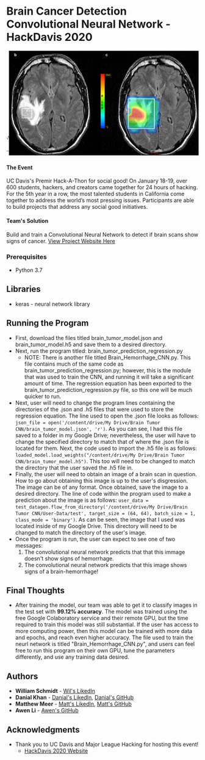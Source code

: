 # Brain Cancer Detection Convolutional Neural Network - HackDavis 2020
![Image](Image/brain_scan.png)
#### The Event 
UC Davis's Premir Hack-A-Thon for social good! On January 18-19, over 600 students, hackers, and creators came together for 24 hours of hacking. For the 5th year in a row, the most talented students in California come together to address the world’s most pressing issues. Participants are able to build projects that address any social good initiatives.
#### Team's Solution
Build and train a Convolutional Neural Network to detect if brain scans show signs of cancer. [View Project Website Here](https://devpost.com/software/ml-diagnose)

### Prerequisites
* Python 3.7

## Libraries
* keras - neural network library

## Running the Program

* First, download the files titled brain_tumor_model.json and brain_tumor_model.h5 and save them to a desired directory.
* Next, run the program titled: brain_tumor_prediction_regression.py
  - NOTE: There is another file titled Brain_Hemorrhage_CNN.py. This file contains much of the same code as brain_tumor_prediction_regression.py; however, this is the module that was used to train the CNN, and running it will take a significant amount of time. The regression equation has been exported to the brain_tumor_prediction_regression.py file, so this one will be much quicker to run.
* Next, user will need to change the program lines containing the directories of the .json and .h5 files that were used to store the regression equation. The line used to open the .json file looks as follows: `json_file = open('/content/drive/My Drive/Brain Tumor CNN/brain_tumor_model.json', 'r')`. As you can see, I had this file saved to a folder in my Google Drive; nevertheless, the user will have to change the specified directory to match that of where the .json file is located for them. Next, the code used to import the .h5 file is as follows: `loaded_model.load_weights("/content/drive/My Drive/Brain Tumor CNN/brain_tumor_model.h5")`. This too will need to be changed to match the directory that the user saved the .h5 file in.
* Finally, the user will need to obtain an image of a brain scan in question. How to go about obtaining this image is up to the user's disgression. The image can be of any format. Once obtained, save the image to a desired directory. The line of code within the program used to make a prediction about the image is as follows: `user_data = test_datagen.flow_from_directory('/content/drive/My Drive/Brain Tumor CNN/User-Data/test', target_size = (64, 64), batch_size = 1, class_mode = 'binary')`. As can be seen, the image that I used was located inside of my Google Drive. This directory will need to be changed to match the directory of the user's image.
* Once the program is run, the user can expect to see one of two messages: 
  1) The convolutional neural network predicts that that this immage doesn't show signs of hemorrhage.
  2) The convolutional neural network predicts that this image shows signs of a brain-hemorrhage!

## Final Thoughts
* After training the model, our team was able to get it to classify images in the test set with **99.12% accuracy**. The model was trained using the free Google Colaboratory service and their remote GPU, but the time required to train this model was still substantial. If the user has access to more computing power, then this model can be trained with more data and epochs, and reach even higher accuracy. The file used to train the neurl network is titled "Brain_Hemorrhage_CNN.py", and users can feel free to run this program on their own GPU, tune the parameters differently, and use any training data desired.

## Authors

* **William Schmidt** - [Wil's LikedIn](https://www.linkedin.com/in/william-schmidt-152431168/)
* **Danial Khan** - [Danial's LikedIn](https://www.linkedin.com/in/danial-khan-98415b18b/), [Danial's GitHub](https://github.com/danialk1?tab=repositories)
* **Matthew Meer** - [Matt's LikedIn](https://www.linkedin.com/in/matthew-meer-8356b572/), [Matt's GitHub](https://github.com/meerkat1293?tab=repositories)
* **Awen Li** - [Awen's GitHub](https://github.com/BabyMochi)

## Acknowledgments

* Thank you to UC Davis and Major League Hacking for hosting this event!
  - [HackDavis 2020 Website](https://hackdavis2020.devpost.com/?ref_content=default&ref_feature=challenge&ref_medium=discover)

